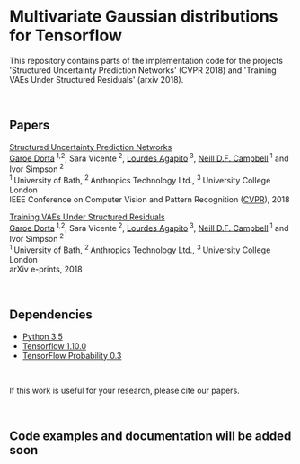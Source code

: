 # Multivariate Gaussian distributions for Tensorflow

This repository contains parts of the implementation code for the projects 'Structured Uncertainty Prediction Networks' (CVPR 2018) and 'Training VAEs Under Structured Residuals' (arxiv 2018). 

<br/>

## Papers
[Structured Uncertainty Prediction Networks](https://arxiv.org/pdf/1802.07079.pdf) <br/>
[Garoe Dorta](http://people.bath.ac.uk/gdp24/)<sup> 1,2</sup>, Sara Vicente<sup> 2</sup>, [Lourdes Agapito](http://www0.cs.ucl.ac.uk/staff/L.Agapito/)<sup> 3</sup>, [Neill D.F. Campbell](http://cs.bath.ac.uk/~nc537/)<sup> 1</sup> and Ivor Simpson<sup> 2</sup><br/>
<sup>1 </sup>University of Bath, <sup>2 </sup>Anthropics Technology Ltd., <sup>3 </sup>University College London  <br/>
IEEE Conference on Computer Vision and Pattern Recognition ([CVPR](http://cvpr2018.thecvf.com/)), 2018

[Training VAEs Under Structured Residuals](https://arxiv.org/pdf/1804.01050.pdf) <br/>
[Garoe Dorta](http://people.bath.ac.uk/gdp24/)<sup> 1,2</sup>, Sara Vicente<sup> 2</sup>, [Lourdes Agapito](http://www0.cs.ucl.ac.uk/staff/L.Agapito/)<sup> 3</sup>, [Neill D.F. Campbell](http://cs.bath.ac.uk/~nc537/)<sup> 1</sup> and Ivor Simpson<sup> 2</sup><br/>
<sup>1 </sup>University of Bath, <sup>2 </sup>Anthropics Technology Ltd., <sup>3 </sup>University College London  <br/>
arXiv e-prints, 2018

<br/>

## Dependencies
* [Python 3.5](https://www.python.org/)
* [Tensorflow 1.10.0](https://www.tensorflow.org/)
* [TensorFlow Probability 0.3](https://github.com/tensorflow/probability)

<br/>

If this work is useful for your research, please cite our papers.


<br/>

## Code examples and documentation will be added soon
